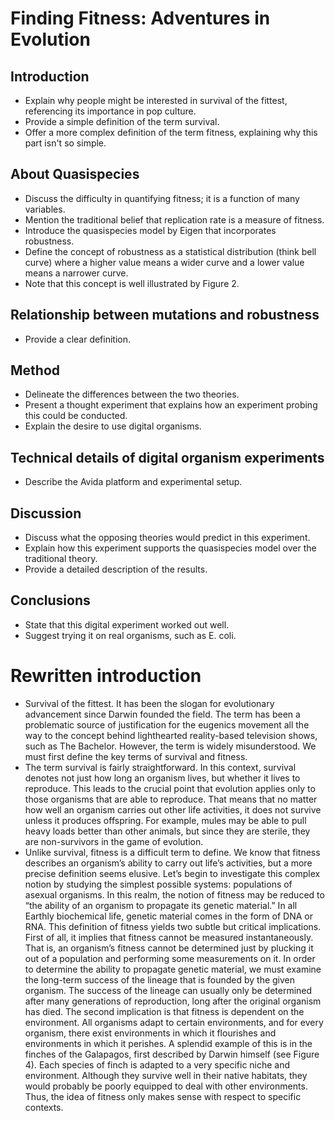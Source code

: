 # Finding Fitness: Adventures in Evolution

## Introduction
- Explain why people might be interested in survival of the fittest, referencing its importance in pop culture.
- Provide a simple definition of the term survival.
- Offer a more complex definition of the term fitness, explaining why this part isn't so simple.

## About Quasispecies
- Discuss the difficulty in quantifying fitness; it is a function of many variables.
- Mention the traditional belief that replication rate is a measure of fitness.
- Introduce the quasispecies model by Eigen that incorporates robustness.
- Define the concept of robustness as a statistical distribution (think bell curve) where a higher value means a wider curve and a lower value means a narrower curve.
- Note that this concept is well illustrated by Figure 2.

## Relationship between mutations and robustness
- Provide a clear definition.

## Method
- Delineate the differences between the two theories.
- Present a thought experiment that explains how an experiment probing this could be conducted.
- Explain the desire to use digital organisms.

## Technical details of digital organism experiments
- Describe the Avida platform and experimental setup.

## Discussion
- Discuss what the opposing theories would predict in this experiment.
- Explain how this experiment supports the quasispecies model over the traditional theory.
- Provide a detailed description of the results.

## Conclusions
- State that this digital experiment worked out well.
- Suggest trying it on real organisms, such as E. coli.

# Rewritten introduction
- Survival of the fittest. It has been the slogan for evolutionary advancement since Darwin founded the field. The term has been a problematic source of justification for the eugenics movement all the way to the concept behind lighthearted reality-based television shows, such as The Bachelor. However, the term is widely misunderstood. We must first define the key terms of survival and fitness.
- The term survival is fairly straightforward. In this context, survival denotes not just how long an organism lives, but whether it lives to reproduce. This leads to the crucial point that evolution applies only to those organisms that are able to reproduce. That means that no matter how well an organism carries out other life activities, it does not survive unless it produces offspring. For example, mules may be able to pull heavy loads better than other animals, but since they are sterile, they are non-survivors in the game of evolution.
- Unlike survival, fitness is a difficult term to define. We know that fitness describes an organism’s ability to carry out life’s activities, but a more precise definition seems elusive. Let’s begin to investigate this complex notion by studying the simplest possible systems: populations of asexual organisms. In this realm, the notion of fitness may be reduced to “the ability of an organism to propagate its genetic material.” In all Earthly biochemical life, genetic material comes in the form of DNA or RNA. This definition of fitness yields two subtle but critical implications. First of all, it implies that fitness cannot be measured instantaneously. That is, an organism’s fitness cannot be determined just by plucking it out of a population and performing some measurements on it. In order to determine the ability to propagate genetic material, we must examine the long-term success of the lineage that is founded by the given organism. The success of the lineage can usually only be determined after many generations of reproduction, long after the original organism has died. The second implication is that fitness is dependent on the environment. All organisms adapt to certain environments, and for every organism, there exist environments in which it flourishes and environments in which it perishes. A splendid example of this is in the finches of the Galapagos, first described by Darwin himself (see Figure 4). Each species of finch is adapted to a very specific niche and environment. Although they survive well in their native habitats, they would probably be poorly equipped to deal with other environments. Thus, the idea of fitness only makes sense with respect to specific contexts.